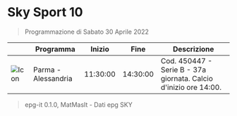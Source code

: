 # Sky Sport 10
> Programmazione di Sabato 30 Aprile 2022

||Programma|Inizio|Fine|Descrizione|
|---|---|---|---|---|
|![Icon](https://guidatv.sky.it/uuid/b2294254-2dda-4c7b-9538-631c9589ed2d/cover?md5ChecksumParam=c5be11d675046675a0080985d4821c48)|Parma - Alessandria|11:30:00|14:30:00|Cod. 450447 - Serie B - 37a giornata. Calcio d&#039;inizio ore 14:00.



 > epg-it 0.1.0, MatMasIt - Dati epg SKY